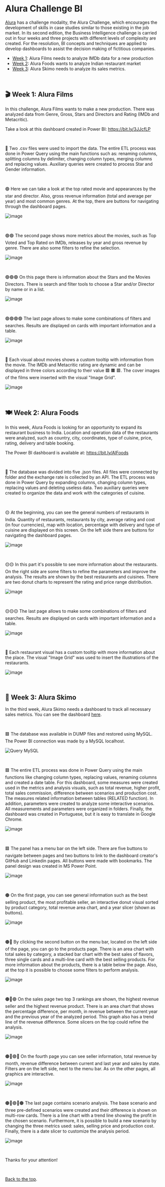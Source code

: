 # Alura Challenge BI

[Alura](https://www.alura.com.br/) has a challenge modality, the Alura Challenge, which encourages the development of skills in case studies similar to those existing in the job market. In its second edition, the Business Intelligence challenge is carried out in four weeks and three projects with different levels of complexity are created. For the resolution, BI concepts and techniques are applied to develop dashboards to assist the decision making of fictitious companies.

- [Week 1](https://github.com/marcelohansen/Alura-Challenge-BI#-week-1-alura-films): Alura Films needs to analyze IMDb data for a new production
- [Week 2](https://github.com/marcelohansen/Alura-Challenge-BI#%EF%B8%8F-week-2-alura-foods): Alura Foods wants to analyze Indian restaurant market
- [Week 3](https://github.com/marcelohansen/Alura-Challenge-BI#-week-3-alura-skimo): Alura Skimo needs to analyze its sales metrics.

&nbsp;
&nbsp;
   
## 🎬 Week 1: Alura Films

In this challenge, Alura Films wants to make a new production. There was analyzed data from Genre, Gross, Stars and Directors and Rating (IMDb and Metacritic).

Take a look at this dashboard created in Power BI: https://bit.ly/3JJcfLP

&nbsp;
&nbsp;
&nbsp;

🔶 Two .csv files were used to import the data. The entire ETL process was done in Power Query using the main functions such as: renaming columns, splitting columns by delimiter, changing column types, merging columns and replacing values. Auxiliary queries were created to process Star and Gender information.

&nbsp;
&nbsp;
&nbsp;
&nbsp;

🟢 Here we can take a look at the top rated movie and appearances by the star and director. Also, gross revenue information (total and average per year) and most common genres. At the top, there are buttons for navigating through the dashboard pages.


![image](https://user-images.githubusercontent.com/98857817/156354623-38ead1e4-1bd8-432c-8cd0-b18b0624be57.png)

&nbsp;
&nbsp;
&nbsp;
&nbsp;

🟢🟢 The second page shows more metrics about the movies, such as Top Voted and Top Rated on IMDb, releases by year and gross revenue by genre. There are also some filters to refine the selection.

![image](https://user-images.githubusercontent.com/98857817/156372678-fda7b2f8-b5d7-4748-9c1f-7dd87c6bad65.png)

&nbsp;
&nbsp;
&nbsp;
&nbsp;

🟢🟢🟢 On this page there is information about the Stars and the Movies Directors. There is search and filter tools to choose a Star and/or Director by name or in a list.

![image](https://user-images.githubusercontent.com/98857817/156376444-ee444ac7-7291-43ba-bf88-23e9189fc7f5.png)

&nbsp;
&nbsp;
&nbsp;
&nbsp;

🟢🟢🟢🟢 The last page allows to make some combinations of filters and searches. Results are displayed on cards with important information and a table.

![image](https://user-images.githubusercontent.com/98857817/156377654-63a666a6-39e4-49b8-bc96-8361a975a262.png)

&nbsp;
&nbsp;
&nbsp;
&nbsp;

🔶 Each visual about movies shows a custom tooltip with information from the movie. The IMDb and Metacritic rating are dynamic and can be displayed in three colors according to their value 🟩 🟧 🟥. The cover images of the films were inserted with the visual "Image Grid".

![image](https://user-images.githubusercontent.com/98857817/156380188-ee46debf-d033-41ef-bc33-e8e81d1c1bbe.png)

&nbsp;
&nbsp;
&nbsp;
&nbsp;

## 🍽️ Week 2: Alura Foods

In this week, Alura Foods is looking for an opportunity to expand its restaurant business to India. Location and operation data of the restaurants were analyzed, such as country, city, coordinates, type of cuisine, price, rating, delivery and table booking.

The Power BI dashboard is available at: https://bit.ly/AlFoods

&nbsp;
&nbsp;
&nbsp;

🔷 The database was divided into five .json files. All files were connected by folder and the exchange rate is collected by an API. The ETL process was done in Power Query by expanding columns, changing column types, replacing values and deleting useless data. Two auxiliary queries were created to organize the data and work with the categories of cuisine.

&nbsp;
&nbsp;
&nbsp;
&nbsp;

🟡 At the beginning, you can see the general numbers of restaurants in India. Quantity of restaurants, restaurants by city, average rating and cost (in four currencies), map with location, percentage with delivery and type of cuisine are displayed on this screen. On the left side there are buttons for navigating the dashboard pages.

![image](https://user-images.githubusercontent.com/98857817/156609939-711cdf2c-857c-46a7-9e7e-440727f8236d.png)


&nbsp;
&nbsp;
&nbsp;
&nbsp;

🟡🟡 In this part it's possible to see more information about the restaurants. On the right side are some filters to refine the parameters and improve the analysis. The results are shown by the best restaurants and cuisines. There are two donut charts to represent the rating and price range distribution.

![image](https://user-images.githubusercontent.com/98857817/156610020-82cab32f-dab3-491a-8b60-8b79b13c6538.png)


&nbsp;
&nbsp;
&nbsp;
&nbsp;

🟡🟡🟡 The last page allows to make some combinations of filters and searches. Results are displayed on cards with important information and a table.

![image](https://user-images.githubusercontent.com/98857817/156610369-95d647ba-851b-4198-8e5b-0b5b7e9598ee.png)


&nbsp;
&nbsp;
&nbsp;
&nbsp;

🔷 Each restaurant visual has a custom tooltip with more information about the place. The visual "Image Grid" was used to insert the illustrations of the restaurants.

![image](https://user-images.githubusercontent.com/98857817/156641736-95f510b2-54e1-45fd-be3f-1ff3eaf0abfc.png)

&nbsp;
&nbsp;
&nbsp;
&nbsp;

## 🍦 Week 3: Alura Skimo

In the third week, Alura Skimo needs a dashboard to track all necessary sales metrics. You can see the dashboard [here](https://bit.ly/AluraSkimo).

&nbsp;
&nbsp;

🟥 The database was available in DUMP files and restored using MySQL. The Power BI connection was made by a MySQL localhost.

![Query MySQL](https://user-images.githubusercontent.com/98857817/158450173-682af09d-8c2f-4b26-8245-17a283638ac4.PNG)


&nbsp;
&nbsp;
&nbsp;
&nbsp;

🟥 The entire ETL process was done in Power Query using the main functions like changing column types, replacing values, renaming columns and created a date table. For this dashboard, some measures were created used in the metrics and analysis visuals, such as total revenue, higher profit, total sales commission, difference between scenarios and production cost. The measures related information between tables (RELATED function). In addition, parameters were created to analyze some interactive scenarios. All measurements and parameters were organized in folders. Finally, the dashboard was created in Portuguese, but it is easy to translate in Google Chrome.

![image](https://user-images.githubusercontent.com/98857817/158431498-5ca63707-59d2-455d-87d9-eebb4dbe1ad8.png)


&nbsp;
&nbsp;
&nbsp;
&nbsp;

🟥 The panel has a menu bar on the left side. There are five buttons to navigate between pages and two buttons to link to the dashboard creator's GitHub and Linkedin pages. All buttons were made with bookmarks. The panel design was created in MS Power Point.

![image](https://user-images.githubusercontent.com/98857817/158444974-04931991-48a4-46eb-a99b-76eab96103dc.png)

&nbsp;
&nbsp;
&nbsp;
&nbsp;

🟤 On the first page, you can see general information such as the best selling product, the most profitable seller, an interactive donut visual sorted by product category, total revenue area chart, and a year slicer (shown as buttons).

![image](https://user-images.githubusercontent.com/98857817/158433333-6f1150b9-016e-4edc-bef5-09614560fec8.png)

&nbsp;
&nbsp;
&nbsp;
&nbsp;

🟤🔴 By clicking the second button on the menu bar, located on the left side of the page, you can go to the products page. There is an area chart with total sales by category, a stacked bar chart with the best sales of flavors, three single cards and a multi-line card with the best selling products. For more information about the products, there is a table below the page. Also, at the top it is possible to choose some filters to perform analysis.

![image](https://user-images.githubusercontent.com/98857817/158436067-7978dd33-88f4-46c4-9186-af05c24427d5.png)

&nbsp;
&nbsp;
&nbsp;
&nbsp;

🟤🔴🟣 On the sales page two top 3 rankings are shown, the highest revenue seller and the highest revenue product. There is an area chart that shows the percentage difference, per month, in revenue between the current year and the previous year of the analyzed period. This graph also has a trend line of the revenue difference. Some slicers on the top could refine the analysis.

![image](https://user-images.githubusercontent.com/98857817/158437679-3ae3f4dd-4755-4b29-a061-e806a80e1811.png)

&nbsp;
&nbsp;
&nbsp;
&nbsp;

🟤🔴🟣🔴 On the fourth page you can see seller information, total revenue by month, revenue difference between current and last year and sales by state. Filters are on the left side, next to the menu bar. As on the other pages, all graphics are interactive.

![image](https://user-images.githubusercontent.com/98857817/158441266-e4394c98-bfda-4f44-9c74-69ac187d364c.png)

&nbsp;
&nbsp;
&nbsp;
&nbsp;

🟤🔴🟣🔴🟤 The last page contains scenario analysis. The base scenario and three pre-defined scenarios were created and their difference is shown on multi-row cards. There is a line chart with a trend line showing the profit in the chosen scenario. Furthermore, it is possible to build a new scenario by changing the three metrics used: sales, selling price and production cost. Finally, there is a date slicer to customize the analysis period.

![image](https://user-images.githubusercontent.com/98857817/158447780-d8d34ac7-0dbf-4dbc-b5d9-73ddb17e70fc.png)

&nbsp;
&nbsp;
&nbsp;

Thanks for your attention!

&nbsp;

[Back to the top](https://github.com/marcelohansen/Alura-Challenge-BI#alura-challenge-bi).
